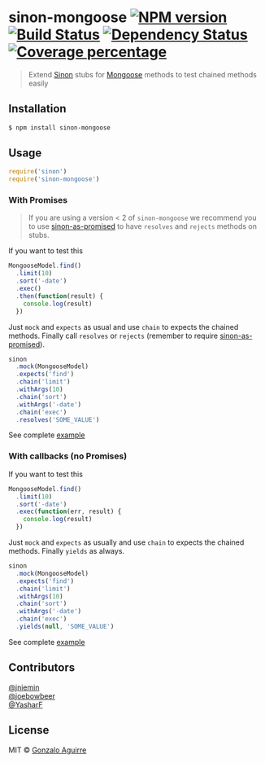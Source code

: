 <!-- prettier-ignore-start -->
# sinon-mongoose [![NPM version][npm-image]][npm-url] [![Build Status][travis-image]][travis-url] [![Dependency Status][daviddm-image]][daviddm-url] [![Coverage percentage][coveralls-image]][coveralls-url]

> Extend [Sinon][sinon-url] stubs for [Mongoose][mongoose-url] methods to test chained methods easily

## Installation

```sh
$ npm install sinon-mongoose
```

## Usage

```js
require('sinon')
require('sinon-mongoose')
```

### With Promises

> If you are using a version < 2 of `sinon-mongoose` we recommend you to use [sinon-as-promised][sinon-as-promised-url] to have `resolves` and `rejects` methods on stubs.

If you want to test this

```js
MongooseModel.find()
  .limit(10)
  .sort('-date')
  .exec()
  .then(function(result) {
    console.log(result)
  })
```

Just `mock` and `expects` as usual and use `chain` to expects the chained methods.
Finally call `resolves` or `rejects` (remember to require [sinon-as-promised][sinon-as-promised-url]).

```js
sinon
  .mock(MongooseModel)
  .expects('find')
  .chain('limit')
  .withArgs(10)
  .chain('sort')
  .withArgs('-date')
  .chain('exec')
  .resolves('SOME_VALUE')
```

See complete [example][promises-example-url]

### With callbacks (no Promises)

If you want to test this

```js
MongooseModel.find()
  .limit(10)
  .sort('-date')
  .exec(function(err, result) {
    console.log(result)
  })
```

Just `mock` and `expects` as usually and use `chain` to expects the chained methods.
Finally `yields` as always.

```js
sinon
  .mock(MongooseModel)
  .expects('find')
  .chain('limit')
  .withArgs(10)
  .chain('sort')
  .withArgs('-date')
  .chain('exec')
  .yields(null, 'SOME_VALUE')
```

See complete [example][callbacks-example-url]

## Contributors

[@jniemin](https://github.com/jniemin)  
[@joebowbeer](https://github.com/joebowbeer)  
[@YasharF](https://github.com/YasharF)

## License

MIT © [Gonzalo Aguirre]()

[npm-image]: https://badge.fury.io/js/sinon-mongoose.svg
[npm-url]: https://npmjs.org/package/sinon-mongoose
[travis-image]: https://travis-ci.org/underscopeio/sinon-mongoose.svg?branch=master
[travis-url]: https://travis-ci.org/underscopeio/sinon-mongoose
[daviddm-image]: https://david-dm.org/underscopeio/sinon-mongoose.svg?theme=shields.io
[daviddm-url]: https://david-dm.org/underscopeio/sinon-mongoose
[coveralls-image]: https://coveralls.io/repos/underscopeio/sinon-mongoose/badge.svg
[coveralls-url]: https://coveralls.io/r/underscopeio/sinon-mongoose
[sinon-url]: https://github.com/cjohansen/sinon.js
[mongoose-url]: https://github.com/Automattic/mongoose
[sinon-as-promised-url]: https://github.com/bendrucker/sinon-as-promised
[promises-example-url]: https://github.com/underscopeio/sinon-mongoose/tree/master/examples/promises
[callbacks-example-url]: https://github.com/underscopeio/sinon-mongoose/tree/master/examples/callbacks
<!-- prettier-ignore-end -->
